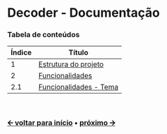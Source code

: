 # Decoder - Documentação

### Tabela de conteúdos
Índice | Título
-------|------------------------------------------------------
1      | [Estrutura do projeto](/docs/pt/project-structure.md)
2      | [Funcionalidades](/docs/pt/features.md)
2.1    | [Funcionalidades - Tema](/docs/pt/feature-theme.md)

<br>

### [🡨 voltar para início](/) • [próximo 🡪](/docs/pt/project-structure.md)
